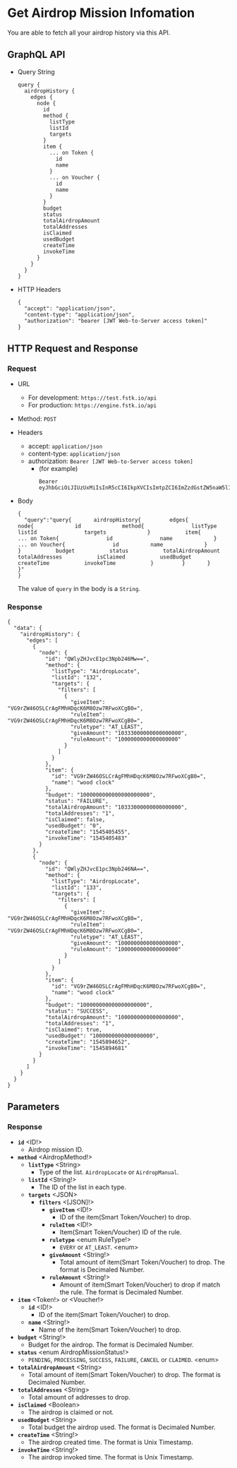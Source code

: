 
# Get Airdrop Mission Infomation

You are able to fetch all your airdrop history via this API.

## GraphQL API

- Query String
  ```
  query {
    airdropHistory {
      edges {
        node {
          id
          method {
            listType
            listId
            targets
          }
          item {
            ... on Token {
              id
              name
            }
            ... on Voucher {
              id
              name
            }
          }
          budget
          status
          totalAirdropAmount
          totalAddresses
          isClaimed
          usedBudget
          createTime
          invokeTime
        }
      }
    }
  }
  ```
  
- HTTP Headers 
  ```
  {
    "accept": "application/json",
    "content-type": "application/json",
    "authorization": "bearer [JWT Web-to-Server access token]"
  }
  ```
## HTTP Request and Response
### Request

- URL
  - For development: `https://test.fstk.io/api`
  - For production: `https://engine.fstk.io/api`

- Method: `POST`

- Headers
  - accept: `application/json`
  - content-type: `application/json` 
  - authorization: `Bearer [JWT Web-to-Server access token]`
    - (for example)
      ```
      Bearer eyJhbGciOiJIUzUxMiIsInR5cCI6IkpXVCIsImtpZCI6ImZzdGstZW5naW5lIn0.eyJ1aWQiOiLDr1xiw73Ch8KDSFx1MDAxMcOowo5awrvCqsOAXHUwMDAywrwmIiwiaWF0IjoxNTM4NzA5MDM2LCJleHAiOjE1Mzg3OTU0MzYsImF1ZCI6InVybjpmc3RrOmVuZ2luZSIsImlzcyI6InVybjpmc3RrOmVuZ2luZSIsInN1YiI6InVybjpmc3RrOmVuZ2luZTphY2Nlc3NfdG9rZW4ifQ.msJZ61FHIkKtjUpDs4sx1Kk1rb9vdhus3ntUDj6rHNmsygiHTgOEMQFJMtVqtWqkNgrtRgGpngq8Rf47xTT53g
      ```

- Body
  ``` 
  {  
    "query":"query{       airdropHistory{         edges{           node{             id             method{               listType               listId               targets             }           item{             ... on Token{               id               name             }              ... on Voucher{               id          name             }           }           budget           status           totalAirdropAmount           totalAddresses           isClaimed           usedBudget           createTime           invokeTime           }         }       }     }"
  }
  ```

  The value of `query` in the body is a `String`. 
  

### Response
```
{
  "data": {
    "airdropHistory": {
      "edges": [
        {
          "node": {
            "id": "QWlyZHJvcE1pc3Npb246Mw==",
            "method": {
              "listType": "AirdropLocate",
              "listId": "132",
              "targets": {
                "filters": [
                  {
                    "giveItem": "VG9rZW46OSLCrAgFMhHDqcK6M8Ozw7RFwoXCgB0=",
                    "ruleItem": "VG9rZW46OSLCrAgFMhHDqcK6M8Ozw7RFwoXCgB0=",
                    "ruletype": "AT_LEAST",
                    "giveAmount": "10333000000000000000",
                    "ruleAmount": "1000000000000000000"
                  }
                ]
              }
            },
            "item": {
              "id": "VG9rZW46OSLCrAgFMhHDqcK6M8Ozw7RFwoXCgB0=",
              "name": "wood clock"
            },
            "budget": "1000000000000000000000",
            "status": "FAILURE",
            "totalAirdropAmount": "10333000000000000000",
            "totalAddresses": "1",
            "isClaimed": false,
            "usedBudget": "0",
            "createTime": "1545405455",
            "invokeTime": "1545405483"
          }
        },
        {
          "node": {
            "id": "QWlyZHJvcE1pc3Npb246NA==",
            "method": {
              "listType": "AirdropLocate",
              "listId": "133",
              "targets": {
                "filters": [
                  {
                    "giveItem": "VG9rZW46OSLCrAgFMhHDqcK6M8Ozw7RFwoXCgB0=",
                    "ruleItem": "VG9rZW46OSLCrAgFMhHDqcK6M8Ozw7RFwoXCgB0=",
                    "ruletype": "AT_LEAST",
                    "giveAmount": "1000000000000000000",
                    "ruleAmount": "1000000000000000000"
                  }
                ]
              }
            },
            "item": {
              "id": "VG9rZW46OSLCrAgFMhHDqcK6M8Ozw7RFwoXCgB0=",
              "name": "wood clock"
            },
            "budget": "100000000000000000000",
            "status": "SUCCESS",
            "totalAirdropAmount": "1000000000000000000",
            "totalAddresses": "1",
            "isClaimed": true,
            "usedBudget": "1000000000000000000",
            "createTime": "1545894652",
            "invokeTime": "1545894681"
          }
        }
      ]
    }
  }
}
```

## Parameters
### Response
  - **`id`** \<ID!>
    - Airdrop mission ID.
  - **`method`** \<AirdropMethod!>
    - **`listType`** \<String>
      - Type of the list. `AirdropLocate` or `AirdropManual`.
    - **`listId`** \<String!>
      - The ID of the list in each type.
    - **`targets`** \<JSON>
      - **`filters`** \<[JSON]!>
        - **`giveItem`** \<ID!>
          - ID of the item(Smart Token/Voucher) to drop.
        - **`ruleItem`** \<ID!>
          - Item(Smart Token/Voucher) ID of the rule.
        - **`ruletype`** \<enum RuleType!>
          - `EVERY` or `AT_LEAST`.  \<enum>
        - **`giveAmount`** \<String!>
          - Total amount of item(Smart Token/Voucher) to drop. The format is Decimaled Number.
        - **`ruleAmount`** \<String!>
          - Amount of item(Smart Token/Voucher) to drop if match the rule. The format is Decimaled Number.
  - **`item`** \<Token!> or \<Voucher!>
    - **`id`** \<ID!>
      - ID of the item(Smart Token/Voucher) to drop.
    - **`name`** \<String!>
      - Name of the item(Smart Token/Voucher) to drop.
  - **`budget`** \<String!>
    - Budget for the airdrop. The format is Decimaled Number.
  - **`status`** \<enum AirdropMissionStatus!>
    - `PENDING`, `PROCESSING`, `SUCCESS`, `FAILURE`, `CANCEL` or `CLAIMED`. \<enum>
  - **`totalAirdropAmount`** \<String>
    - Total amount of item(Smart Token/Voucher) to drop. The format is Decimaled Number.
  - **`totalAddresses`** \<String>
    - Total amount of addresses to drop.
  - **`isClaimed`** \<Boolean>
    - The airdrop is claimed or not.
  - **`usedBudget`** \<String>
    - Total budget the airdrop used. The format is Decimaled Number.
  - **`createTime`** \<String!>
    - The airdrop created time. The format is Unix Timestamp.
  - **`invokeTime`** \<String!>
    - The airdrop invoked time. The format is Unix Timestamp.